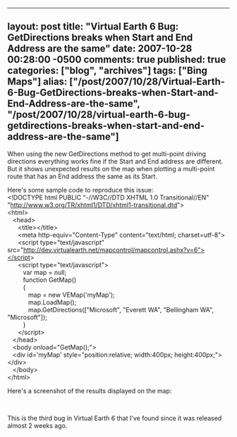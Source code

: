   ---
  layout: post
  title: "Virtual Earth 6 Bug: GetDirections breaks when Start and End Address are the same"
  date: 2007-10-28 00:28:00 -0500
  comments: true
  published: true
  categories: ["blog", "archives"]
  tags: ["Bing Maps"]
  alias: ["/post/2007/10/28/Virtual-Earth-6-Bug-GetDirections-breaks-when-Start-and-End-Address-are-the-same", "/post/2007/10/28/virtual-earth-6-bug-getdirections-breaks-when-start-and-end-address-are-the-same"]
  ---
<!-- more -->
<p>
When using the new GetDirections method to get multi-point driving directions everything works fine if the Start and End address are different. But it shows unexpected results on the map when plotting a multi-point route that has&nbsp;an End address the same as its Start.
</p>
<p>
Here&#39;s some sample code to reproduce this issue:<br />
&lt;!DOCTYPE html PUBLIC &quot;-//W3C//DTD XHTML 1.0 Transitional//EN&quot; &quot;<a href="http://www.w3.org/TR/xhtml1/DTD/xhtml1-transitional.dtd">http://www.w3.org/TR/xhtml1/DTD/xhtml1-transitional.dtd</a>&quot;&gt;<br />
&lt;html&gt;<br />
&nbsp;&nbsp; &lt;head&gt;<br />
&nbsp;&nbsp;&nbsp;&nbsp;&nbsp; &lt;title&gt;&lt;/title&gt;<br />
&nbsp;&nbsp;&nbsp;&nbsp;&nbsp; &lt;meta http-equiv=&quot;Content-Type&quot; content=&quot;text/html; charset=utf-8&quot;&gt;<br />
&nbsp;&nbsp;&nbsp;&nbsp;&nbsp; &lt;script type=&quot;text/javascript&quot; src=&quot;<a href="http://dev.virtualearth.net/mapcontrol/mapcontrol.ashx?v=6&quot;&gt;&lt;/script">http://dev.virtualearth.net/mapcontrol/mapcontrol.ashx?v=6&quot;&gt;&lt;/script</a>&gt;<br />
&nbsp;&nbsp;&nbsp;&nbsp;&nbsp; &lt;script type=&quot;text/javascript&quot;&gt;<br />
&nbsp;&nbsp;&nbsp;&nbsp;&nbsp;&nbsp;&nbsp;&nbsp; var map = null;<br />
&nbsp;&nbsp;&nbsp;&nbsp;&nbsp;&nbsp;&nbsp;&nbsp; function GetMap()<br />
&nbsp;&nbsp;&nbsp;&nbsp;&nbsp;&nbsp;&nbsp;&nbsp; {<br />
&nbsp;&nbsp;&nbsp;&nbsp;&nbsp;&nbsp;&nbsp;&nbsp;&nbsp;&nbsp;&nbsp; map = new VEMap(&#39;myMap&#39;);<br />
&nbsp;&nbsp;&nbsp;&nbsp;&nbsp;&nbsp;&nbsp;&nbsp;&nbsp;&nbsp;&nbsp; map.LoadMap();<br />
&nbsp;&nbsp;&nbsp;&nbsp;&nbsp;&nbsp;&nbsp;&nbsp;&nbsp;&nbsp;&nbsp; map.GetDirections([&quot;Microsoft&quot;, &quot;Everett WA&quot;, &quot;Bellingham WA&quot;, &quot;Microsoft&quot;]);<br />
&nbsp;&nbsp;&nbsp;&nbsp;&nbsp;&nbsp;&nbsp;&nbsp; }&nbsp;&nbsp; <br />
&nbsp;&nbsp;&nbsp;&nbsp;&nbsp; &lt;/script&gt;<br />
&nbsp;&nbsp; &lt;/head&gt;<br />
&nbsp;&nbsp; &lt;body onload=&quot;GetMap();&quot;&gt;<br />
&nbsp;&nbsp; &lt;div id=&#39;myMap&#39; style=&quot;position:relative; width:400px; height:400px;&quot;&gt;&lt;/div&gt;<br />
&nbsp;&nbsp; &lt;/body&gt;<br />
&lt;/html&gt;
</p>
<p>
Here&#39;s a screenshot of the results displayed on the map:
</p>
<p>
&nbsp;
<img src="/image.axd?picture=VE6Bug_MultiPointDirections.png" alt="" />
</p>
<p>
This is the third bug in Virtual Earth 6 that I&#39;ve found since it was released almost 2 weeks ago.
</p>
